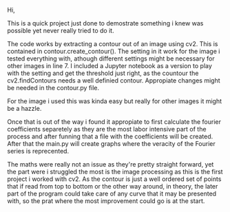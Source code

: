 Hi,

This is a quick project just done to demostrate something i knew was possible yet never really tried to do it.

The code works by extracting a contour out of an image using cv2. This is contained in contour.create_contour(). The setting in it work for the image i tested everything with, athough different settings might be necessary for other images in line 7.
I included a Jupyter notebook as a version to play with the setting and get the threshold just right, as the countour the cv2.findContours needs a well definied contour. Appropiate changes might be needed in the contour.py file.

For the image i used this was kinda easy but really for other images it might be a hazzle.

Once that is out of the way i found it appropiate to first calculate the fourier coefficients separetely as they are the most labor intensive part of the process and after funning that a file with the coefficients will be created.
After that the main.py will create graphs where the veracity of the Fourier series is reprecented. 

The maths were really not an issue as they're pretty straight forward, yet the part were i struggled the most is the image processing as this is the first project i worked with cv2.
As the contour is just a well ordered set of points that if read from top to bottom or the other way around, in theory, the later part of the program could take care of any curve that it may be presented with, so the prat where the most improvement could go 
is at the start.
